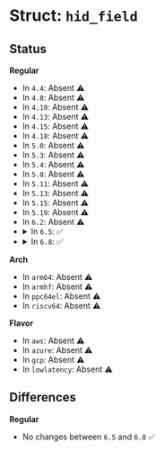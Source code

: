 # Struct: <code>hid_field</code>

## Status
<b>Regular</b>
<ul>
<li>
In <code>4.4</code>: Absent ⚠️
</li>
<li>
In <code>4.8</code>: Absent ⚠️
</li>
<li>
In <code>4.10</code>: Absent ⚠️
</li>
<li>
In <code>4.13</code>: Absent ⚠️
</li>
<li>
In <code>4.15</code>: Absent ⚠️
</li>
<li>
In <code>4.18</code>: Absent ⚠️
</li>
<li>
In <code>5.0</code>: Absent ⚠️
</li>
<li>
In <code>5.3</code>: Absent ⚠️
</li>
<li>
In <code>5.4</code>: Absent ⚠️
</li>
<li>
In <code>5.8</code>: Absent ⚠️
</li>
<li>
In <code>5.11</code>: Absent ⚠️
</li>
<li>
In <code>5.13</code>: Absent ⚠️
</li>
<li>
In <code>5.15</code>: Absent ⚠️
</li>
<li>
In <code>5.19</code>: Absent ⚠️
</li>
<li>
In <code>6.2</code>: Absent ⚠️
</li>
<li>
<details>
<summary>In <code>6.5</code>: ✅</summary>

```c
struct hid_field {
    unsigned int physical;
    unsigned int logical;
    unsigned int application;
    struct hid_usage *usage;
    unsigned int maxusage;
    unsigned int flags;
    unsigned int report_offset;
    unsigned int report_size;
    unsigned int report_count;
    unsigned int report_type;
    __s32 *value;
    __s32 *new_value;
    __s32 *usages_priorities;
    __s32 logical_minimum;
    __s32 logical_maximum;
    __s32 physical_minimum;
    __s32 physical_maximum;
    __s32 unit_exponent;
    unsigned int unit;
    bool ignored;
    struct hid_report *report;
    unsigned int index;
    struct hid_input *hidinput;
    __u16 dpad;
    unsigned int slot_idx;
};
```
</details>
</li>
<li>
<details>
<summary>In <code>6.8</code>: ✅</summary>

```c
struct hid_field {
    unsigned int physical;
    unsigned int logical;
    unsigned int application;
    struct hid_usage *usage;
    unsigned int maxusage;
    unsigned int flags;
    unsigned int report_offset;
    unsigned int report_size;
    unsigned int report_count;
    unsigned int report_type;
    __s32 *value;
    __s32 *new_value;
    __s32 *usages_priorities;
    __s32 logical_minimum;
    __s32 logical_maximum;
    __s32 physical_minimum;
    __s32 physical_maximum;
    __s32 unit_exponent;
    unsigned int unit;
    bool ignored;
    struct hid_report *report;
    unsigned int index;
    struct hid_input *hidinput;
    __u16 dpad;
    unsigned int slot_idx;
};
```
</details>
</li>
</ul>
<b>Arch</b>
<ul>
<li>
In <code>arm64</code>: Absent ⚠️
</li>
<li>
In <code>armhf</code>: Absent ⚠️
</li>
<li>
In <code>ppc64el</code>: Absent ⚠️
</li>
<li>
In <code>riscv64</code>: Absent ⚠️
</li>
</ul>
<b>Flavor</b>
<ul>
<li>
In <code>aws</code>: Absent ⚠️
</li>
<li>
In <code>azure</code>: Absent ⚠️
</li>
<li>
In <code>gcp</code>: Absent ⚠️
</li>
<li>
In <code>lowlatency</code>: Absent ⚠️
</li>
</ul>

## Differences
<b>Regular</b>
<ul>
<li>
No changes between <code>6.5</code> and <code>6.8</code> ✅
</li>
</ul>
